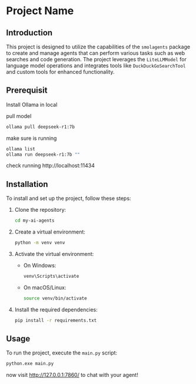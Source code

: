 # Project Name

## Introduction
This project is designed to utilize the capabilities of the `smolagents` package to create and manage agents that can perform various tasks such as web searches and code generation. The project leverages the `LiteLLMModel` for language model operations and integrates tools like `DuckDuckGoSearchTool` and custom tools for enhanced functionality.

## Prerequisit

Install Ollama in local

pull model

```bash
ollama pull deepseek-r1:7b
```

make sure is running

```bash
ollama list
ollama run deepseek-r1:7b ""
```

check running
http://localhost:11434

## Installation
To install and set up the project, follow these steps:

1. Clone the repository:
    ```bash
    cd my-ai-agents
    ```

2. Create a virtual environment:
    ```bash
    python -m venv venv
    ```

3. Activate the virtual environment:
    - On Windows:
        ```bash
        venv\Scripts\activate
        ```
    - On macOS/Linux:
        ```bash
        source venv/bin/activate
        ```

4. Install the required dependencies:
    ```bash
    pip install -r requirements.txt
    ```

## Usage
To run the project, execute the `main.py` script:

```bash
python.exe main.py
```

now visit http://127.0.0.1:7860/ to chat with your agent!